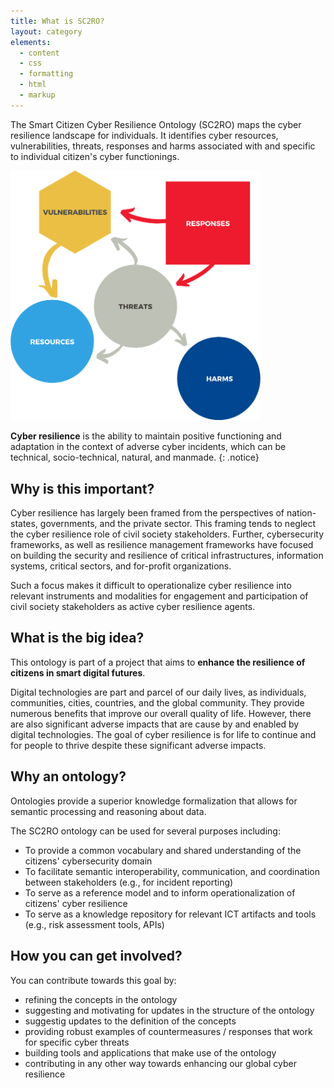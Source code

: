 ```yaml
---
title: What is SC2RO?
layout: category
elements:
  - content
  - css
  - formatting
  - html
  - markup
---
```


The Smart Citizen Cyber Resilience Ontology (SC2RO) maps the cyber resilience landscape for individuals. It identifies cyber resources, vulnerabilities, threats, responses and harms associated with and specific to individual citizen's cyber functionings.

<img src="images/onto_elements.png" width=400 class="align-center" />

**Cyber resilience** is the ability to maintain positive functioning and adaptation in the context of adverse cyber incidents, which can be technical, socio-technical, natural, and manmade.
{: .notice}

## Why is this important?
Cyber resilience has largely been framed from the perspectives of nation-states, governments, and the private sector. This framing tends to neglect the cyber resilience role of civil society stakeholders. Further, cybersecurity frameworks, as well as resilience management frameworks have focused on building the security and resilience of critical infrastructures, information systems, critical sectors, and for-profit organizations. 

Such a focus makes it difficult to operationalize cyber resilience into relevant instruments and modalities for engagement and participation of civil society stakeholders as active cyber resilience agents.

## What is the big idea?
This ontology is part of a project that aims to **enhance the resilience of citizens in smart digital futures**. 

Digital technologies are part and parcel of our daily lives, as individuals, communities, cities, countries, and the global community. They provide numerous benefits that improve our overall quality of life. However, there are also significant adverse impacts that are cause by and enabled by digital technologies. The goal of cyber resilience is for life to continue and for people to thrive despite these significant adverse impacts.

## Why an ontology?
Ontologies provide a superior knowledge formalization that allows for semantic processing and reasoning about data.

The SC2RO ontology can be used for several purposes including:

* To provide a common vocabulary and shared understanding of the citizens' cybersecurity domain
* To facilitate semantic interoperability, communication, and coordination between stakeholders (e.g., for incident reporting)
* To serve as a reference model and to inform operationalization of citizens' cyber resilience
* To serve as a knowledge repository for relevant ICT artifacts and tools (e.g., risk assessment tools, APIs)

## How you can get involved?
You can contribute towards this goal by:

* refining the concepts in the ontology
* suggesting and motivating for updates in the structure of the ontology
* suggestig updates to the definition of the concepts
* providing robust examples of countermeasures / responses that work for specific cyber threats
* building tools and applications that make use of the ontology
* contributing in any other way towards enhancing our global cyber resilience
